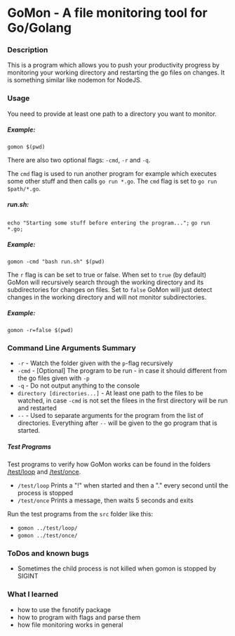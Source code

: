 # GoMon - A file monitoring tool for Go/Golang

### Description
This is a program which allows you to push your productivity progress by monitoring your working directory and restarting the go files on changes. It is something similar like nodemon for NodeJS.

### Usage


You need to provide at least one path to a directory you want to monitor.

##### Example:
`gomon $(pwd)`



There are also two optional flags: `-cmd`, `-r` and `-q`.



The `cmd` flag is used to run another program for example which executes some other stuff and then calls `go run *.go`. The `cmd` flag is set to `go run $path/*.go`.

##### run.sh:
`echo "Starting some stuff before entering the program...";`
`go run *.go;`

##### Example:
`gomon -cmd "bash run.sh" $(pwd)`



The `r` flag is can be set to true or false. When set to `true` (by default) GoMon will recursively search through the working directory and its subdirectories for changes on files. Set to `false` GoMon will just detect changes in the working directory and will not monitor subdirectories.

##### Example:
`gomon -r=false $(pwd)`


### Command Line Arguments Summary

 - `-r` - Watch the folder given with the `p`-flag recursively
 - `-cmd` - [Optional] The program to be run - in case it should different from the go files given with `-p`
 - `-q` - Do not output anything to the console
 - `directory [directories...]` - At least one path to the files to be watched, in case `-cmd` is not set the filees in the first directory will be run and restarted
 - `--` - Used to separate arguments for the program from the list of directories. Everything after `--` will be given to the go program that is started.

##### Test Programs

Test programs to verify how GoMon works can be found in the folders [/test/loop](/test/loop) and [/test/once](/test/once).

 - `/test/loop` Prints a "!" when started and then a "." every second until the process is stopped
 - `/test/once` Prints a message, then waits 5 seconds and exits

Run the test programs from the `src` folder like this:

 - `gomon ../test/loop/`
 - `gomon ../test/once/`


### ToDos and known bugs

 - Sometimes the child process is not killed when gomon is stopped by SIGINT


### What I learned
- how to use the fsnotify package
- how to program with flags and parse them
- how file monitoring works in general

